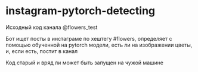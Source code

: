 # instagram-pytorch-detecting

Исходный код канала @flowers_test

Бот ищет посты в инстаграме по хештегу #flowers, определяет с помощью обученной на pytorch модели, есть ли на изображении цветы, и, если есть, постит в канал

Код старый и вряд ли может быть запущен на чужой машине
